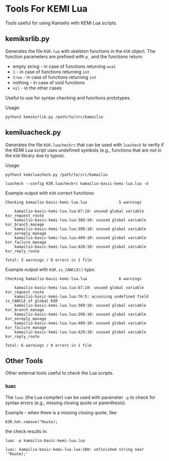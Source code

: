# Tools For KEMI Lua #

Tools useful for using Kamailio with KEMI Lua scripts.

## kemiksrlib.py ##

Generates the file `KSR.lua` with skeleton functions in the `KSR` object. The
function parameters are prefixed with `p_` and the functions return:

  * empty string - in case of functions returning `xval`
  * `1` - in case of functions returning `int`
  * `true` - in case of functions returning `int`
  * nothing - in case of void functions
  * `nil` - in the other cases

Useful to use for syntax checking and functions prototypes.

Usage:

```
python3 kemiksrlib.py /path/to/src/kamailio
```

## kemiluacheck.py ##

Generates the file `KSR.luacheckrc` that can be used with `luacheck` to verify
if the KEMI Lua script uses undefined symbols (e.g., functions that are not
in the `KSR` library due to typos).

Usage:

```
python3 kemiluacheck.py /path/to/src/kamailio

luacheck --config KSR.luacheckrc kamailio-basic-kemi-lua.lua -d
```

Example output with `KSR` correct functions:

```
Checking kamailio-basic-kemi-lua.lua              5 warnings

    kamailio-basic-kemi-lua.lua:67:10: unused global variable ksr_request_route
    kamailio-basic-kemi-lua.lua:389:10: unused global variable ksr_branch_manage
    kamailio-basic-kemi-lua.lua:398:10: unused global variable ksr_onreply_manage
    kamailio-basic-kemi-lua.lua:409:10: unused global variable ksr_failure_manage
    kamailio-basic-kemi-lua.lua:420:10: unused global variable ksr_reply_route

Total: 5 warnings / 0 errors in 1 file
```

Example output with `KSR.is_CANCLE()` typo:

```
Checking kamailio-basic-kemi-lua.lua              6 warnings

    kamailio-basic-kemi-lua.lua:67:10: unused global variable ksr_request_route
    kamailio-basic-kemi-lua.lua:76:5: accessing undefined field is_CANCLE of global KSR
    kamailio-basic-kemi-lua.lua:389:10: unused global variable ksr_branch_manage
    kamailio-basic-kemi-lua.lua:398:10: unused global variable ksr_onreply_manage
    kamailio-basic-kemi-lua.lua:409:10: unused global variable ksr_failure_manage
    kamailio-basic-kemi-lua.lua:420:10: unused global variable ksr_reply_route

Total: 6 warnings / 0 errors in 1 file
```

## Other Tools ##

Other external tools useful to check the Lua scripts.

### luac ###

The `luac` (the Lua compiler) can be used with parameter `-p` to check for
syntax errors (e.g., missing closing quote or parenthesis).

Example - when there is a missing closing quote, like:

```
KSR.hdr.remove("Route);
```

the check results in:

```
luac -p kamailio-basic-kemi-lua.lua

luac: kamailio-basic-kemi-lua.lua:100: unfinished string near '"Route);'
```

